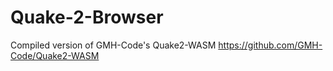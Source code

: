 # Quake-2-Browser
Compiled version of GMH-Code's Quake2-WASM
https://github.com/GMH-Code/Quake2-WASM

